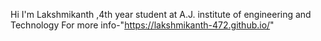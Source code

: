 Hi I'm Lakshmikanth ,4th year student at A.J. institute of engineering and Technology
For more info-"https://lakshmikanth-472.github.io/"
